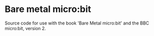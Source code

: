# Bare metal micro:bit
Source code for use with the book 'Bare Metal micro:bit'
and the BBC micro:bit, version 2.
